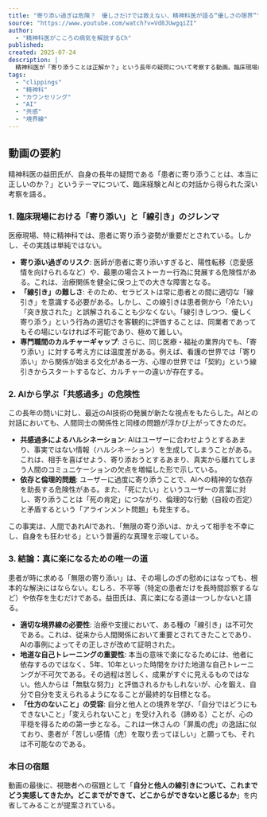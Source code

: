 ```yaml
---
title: "寄り添い過ぎは危険？　優しさだけでは救えない、精神科医が語る“優しさの限界”"
source: "https://www.youtube.com/watch?v=Vd8JUwgqiZI"
author:
  - "精神科医がこころの病気を解説するCh"
published:
created: 2025-07-24
description: |
  精神科医が「寄り添うことは正解か？」という長年の疑問について考察する動画。臨床現場における「寄り添い」と「線引き」のジレンマ、そしてAIにおける共感過多がもたらす問題（ハルシネーション、依存）を例に挙げ、過度な寄り添いの危険性を解説。結論として、人間関係や治療においては適切な境界線が不可欠であり、個人の成長には時間と自己訓練が必要であると説く。
tags:
  - "clippings"
  - "精神科"
  - "カウンセリング"
  - "AI"
  - "共感"
  - "境界線"
---
```


## 動画の要約

精神科医の益田氏が、自身の長年の疑問である「患者に寄り添うことは、本当に正しいのか？」というテーマについて、臨床経験とAIとの対話から得られた深い考察を語る。

### 1. 臨床現場における「寄り添い」と「線引き」のジレンマ

医療現場、特に精神科では、患者に寄り添う姿勢が重要だとされている。しかし、その実践は単純ではない。

* **寄り添い過ぎのリスク**: 医師が患者に寄り添いすぎると、陽性転移（恋愛感情を向けられるなど）や、最悪の場合ストーカー行為に発展する危険性がある。これは、治療関係を健全に保つ上での大きな障害となる。
* **「線引き」の難しさ**: そのため、セラピストは常に患者との間に適切な「線引き」を意識する必要がある。しかし、この線引きは患者側から「冷たい」「突き放された」と誤解されることも少なくない。「線引きしつつ、優しく寄り添う」という行為の適切さを客観的に評価することは、同業者であってもその場にいなければ不可能であり、極めて難しい。
* **専門職間のカルチャーギャップ**: さらに、同じ医療・福祉の業界内でも、「寄り添い」に対する考え方には温度差がある。例えば、看護の世界では「寄り添い」から関係が始まる文化がある一方、心理の世界では「契約」という線引きからスタートするなど、カルチャーの違いが存在する。

### 2. AIから学ぶ「共感過多」の危険性

この長年の問いに対し、最近のAI技術の発展が新たな視点をもたらした。AIとの対話においても、人間同士の関係性と同様の問題が浮かび上がってきたのだ。

* **共感過多によるハルシネーション**: AIはユーザーに合わせようとするあまり、事実ではない情報（ハルシネーション）を生成してしまうことがある。これは、相手を喜ばせよう、寄り添おうとするあまり、真実から離れてしまう人間のコミュニケーションの欠点を増幅した形で示している。
* **依存と倫理的問題**: ユーザーに過度に寄り添うことで、AIへの精神的な依存を助長する危険性がある。また、「死にたい」というユーザーの言葉に対し、寄り添うことは「死の肯定」につながり、倫理的な行動（自殺の否定）と矛盾するという「アラインメント問題」も発生する。

この事実は、人間であれAIであれ、「無限の寄り添いは、かえって相手を不幸にし、自身をも狂わせる」という普遍的な真理を示唆している。

### 3. 結論：真に楽になるための唯一の道

患者が時に求める「無限の寄り添い」は、その場しのぎの慰めにはなっても、根本的な解決にはならない。むしろ、不平等（特定の患者だけを長時間診察するなど）や依存を生むだけである。益田氏は、真に楽になる道は一つしかないと語る。

* **適切な境界線の必要性**: 治療や支援において、ある種の「線引き」は不可欠である。これは、従来から人間関係において重要とされてきたことであり、AIの事例によってその正しさが改めて証明された。
* **地道な自己トレーニングの重要性**: 本当の意味で楽になるためには、他者に依存するのではなく、5年、10年といった時間をかけた地道な自己トレーニングが不可欠である。その過程は苦しく、成果がすぐに見えるものではない。他人からは「無駄な努力」と評価されるかもしれないが、心を鍛え、自分で自分を支えられるようになることが最終的な目標となる。
* **「仕方のないこと」の受容**: 自分と他人との境界を学び、「自分ではどうにもできないこと」「変えられないこと」を受け入れる（諦める）ことが、心の平穏を得るための第一歩となる。これは一休さんの「屏風の虎」の逸話に似ており、患者が「苦しい感情（虎）を取り去ってほしい」と願っても、それは不可能なのである。

### 本日の宿題

動画の最後に、視聴者への宿題として「**自分と他人の線引きについて、これまでどう実感してきたか。どこまでができて、どこからができないと感じるか**」を内省してみることが提案されている。
